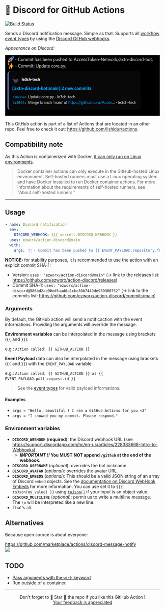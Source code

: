 # 🚀 Discord for GitHub Actions

[![Build Status][build-badge]][build-url]

Sends a Discord notification message. Simple as that.
Supports all [workflow event types](https://developer.github.com/webhooks/#events) by using the [Discord GitHub webhooks](https://discordapp.com/developers/docs/resources/webhook#execute-githubcompatible-webhook).

*Appearance on Discord:*

![Discord message](preview.png "Discord message")

This GitHub action is part of a list of Actions that are located in an other repo. Feel free to check it out: https://github.com/Ilshidur/actions.

## Compatibility note

As this Action is containerized with Docker, [it can only run on Linux environments](https://help.github.com/en/actions/building-actions/about-actions#types-of-actions).

> Docker container actions can only execute in the GitHub-hosted Linux environment.
> Self-hosted runners must use a Linux operating system and have Docker installed to run Docker container actions. For more information about the requirements of self-hosted runners, see "About self-hosted runners."

<hr/>

## Usage

```yaml
- name: Discord notification
  env:
    DISCORD_WEBHOOK: ${{ secrets.DISCORD_WEBHOOK }}
  uses: ezwork/action-discord@main
  with:
    args: '🚀 - Commit has been pushed to {{ EVENT_PAYLOAD.repository.full_name }}.\n✨ - Commit: {{ EVENT_PAYLOAD.commits[0].message }}.'
```

**NOTICE:** for stability purposes, it is recommended to use the action with an explicit commit SHA-1:

* Version: `uses: "ezworx/action-discord@main"` (&rarr; link to the releases list: https://github.com/ezworx/action-discord/releases)
* Commit SHA-1: `uses: "ezworx/action-discord@586bd2ae90ed5aad0a1cbe30b7449de989300752"` (&rarr; link to the commits list: https://github.com/ezworx/action-discord/commits/main)

### Arguments

By default, the GitHub action will send a notificaction with the event informations. Providing the arguments will override the message.

**Environment variables** can be interpolated in the message using brackets (`{{` and `}}`):

e.g.: `Action called: {{ GITHUB_ACTION }}`

**Event Payload** data can also be interpolated in the message using brackets (`{{` and `}}`) with the `EVENT_PAYLOAD` variable.

e.g.: `Action called: {{ GITHUB_ACTION }} as {{ EVENT_PAYLOAD.pull_request.id }}`

> See the [event types](https://developer.github.com/v3/activity/events/types) for valid payload informations.

#### Examples

* `args = "Hello, beautiful ! I ran a GitHub Actions for you <3"`
* `args = "I showed you my commit. Please respond."`

### Environment variables

* **`DISCORD_WEBHOOK`** (**required**): the Discord webhook URL (see https://support.discordapp.com/hc/en-us/articles/228383668-Intro-to-Webhooks).
  * ***IMPORTANT !!* You MUST NOT append `/github` at the end of the webhook.**
* **`DISCORD_USERNAME`** (*optional*): overrides the bot nickname.
* **`DISCORD_AVATAR`** (*optional*): overrides the avatar URL.
* **`DISCORD_EMBEDS`** (*optional*): This should be a valid JSON string of an array of Discord `embed` objects. See the [documentation on Discord WebHook Embeds](https://birdie0.github.io/discord-webhooks-guide/structure/embeds.html) for more information. You can use set it to `${{ toJson(my_value) }}` using [`toJson()`](https://docs.github.com/en/actions/reference/context-and-expression-syntax-for-github-actions#tojson) if your input is an object value.
* **`DISCORD_MULTILINE`** (*optional*): permit us to write a multiline message. The `\n` will be interpreted like a new line.
* That's all.

## Alternatives

Because open source is about everyone:

https://github.com/marketplace/actions/discord-message-notify <br/>
![](https://img.shields.io/github/stars/appleboy/discord-action.svg?label=Stars&style=social)

## TODO

* [Pass arguments with the `with` keyword](https://help.github.com/en/actions/automating-your-workflow-with-github-actions/workflow-syntax-for-github-actions#jobsjob_idstepswith)
* Run outside of a container.

<hr/>

<p align="center">
  Don't forget to 🌟 Star 🌟 the repo if you like this GitHub Action !<br/>
  <a href="https://github.com/ezworx/action-discord/issues/new">Your feedback is appreciated</a>
</p>

[build-badge]: https://img.shields.io/endpoint.svg?url=https%3A%2F%2Factions-badge.atrox.dev%2Fezworx%2Faction-discord%2Fbadge%3Fref%3Dmain&style=flat
[build-url]: https://actions-badge.atrox.dev/ezworx/action-discord/goto?ref=main
